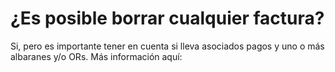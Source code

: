 # ¿Es posible borrar cualquier factura?

Si, pero es importante tener en cuenta si lleva asociados pagos y uno o más albaranes y/o ORs. Más información aquí: 

